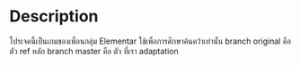 # Description
โปรเจคนี้เป็นเกมของเพื่อนกลุ่ม Elementar ใช้เพื่อการศึกษาค้นคว้าเท่านั้น
branch original คือ ตัว ref หลัก
branch master คือ ตัว ที่เรา adaptation
